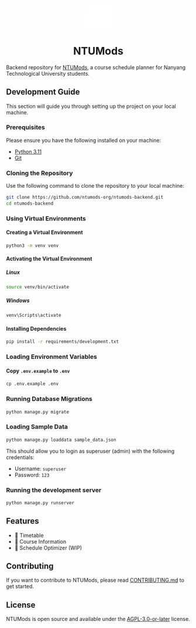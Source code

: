 <div align="center">
  <img src="./static/logo.png" alt="NTUMods logo" width="75">
  <h1>NTUMods</h1>
</div>

Backend repository for [NTUMods](https://www.ntumods.org), a course schedule planner for Nanyang Technological University students.

## Development Guide

This section will guide you through setting up the project on your local machine.

### Prerequisites
Please ensure you have the following installed on your machine:

- [Python 3.11](https://www.python.org/downloads/)
- [Git](https://git-scm.com/downloads)
  
### Cloning the Repository
Use the following command to clone the repository to your local machine:
```bash
git clone https://github.com/ntumods-org/ntumods-backend.git
cd ntumods-backend
```

### Using Virtual Environments
#### Creating a Virtual Environment

```bash
python3 -m venv venv
```

#### Activating the Virtual Environment
##### Linux
```bash
source venv/bin/activate
```
##### Windows
```bash
venv\Scripts\activate
```

#### Installing Dependencies
```bash
pip install -r requirements/development.txt
```

### Loading Environment Variables
#### Copy `.env.example` to `.env`
```bash
cp .env.example .env
```

### Running Database Migrations
```bash
python manage.py migrate
```

### Loading Sample Data
```bash
python manage.py loaddata sample_data.json
```
This should allow you to login as superuser (admin) with the following credentials:
- Username: `superuser`
- Password: `123`
  
### Running the development server
```bash
python manage.py runserver
```

## Features
- 📆 Timetable
- 📖 Course Information
- 🚀 Schedule Optimizer (WIP)

## Contributing
If you want to contribute to NTUMods, please read [CONTRIBUTING.md](./docs/CONTRIBUTING.md) to get started.

## License
NTUMods is open source and available under the [AGPL-3.0-or-later](./LICENSE) license.
